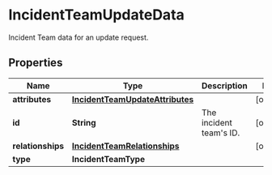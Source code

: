 

# IncidentTeamUpdateData

Incident Team data for an update request.

## Properties

Name | Type | Description | Notes
------------ | ------------- | ------------- | -------------
**attributes** | [**IncidentTeamUpdateAttributes**](IncidentTeamUpdateAttributes.md) |  |  [optional]
**id** | **String** | The incident team&#39;s ID. |  [optional]
**relationships** | [**IncidentTeamRelationships**](IncidentTeamRelationships.md) |  |  [optional]
**type** | **IncidentTeamType** |  | 



